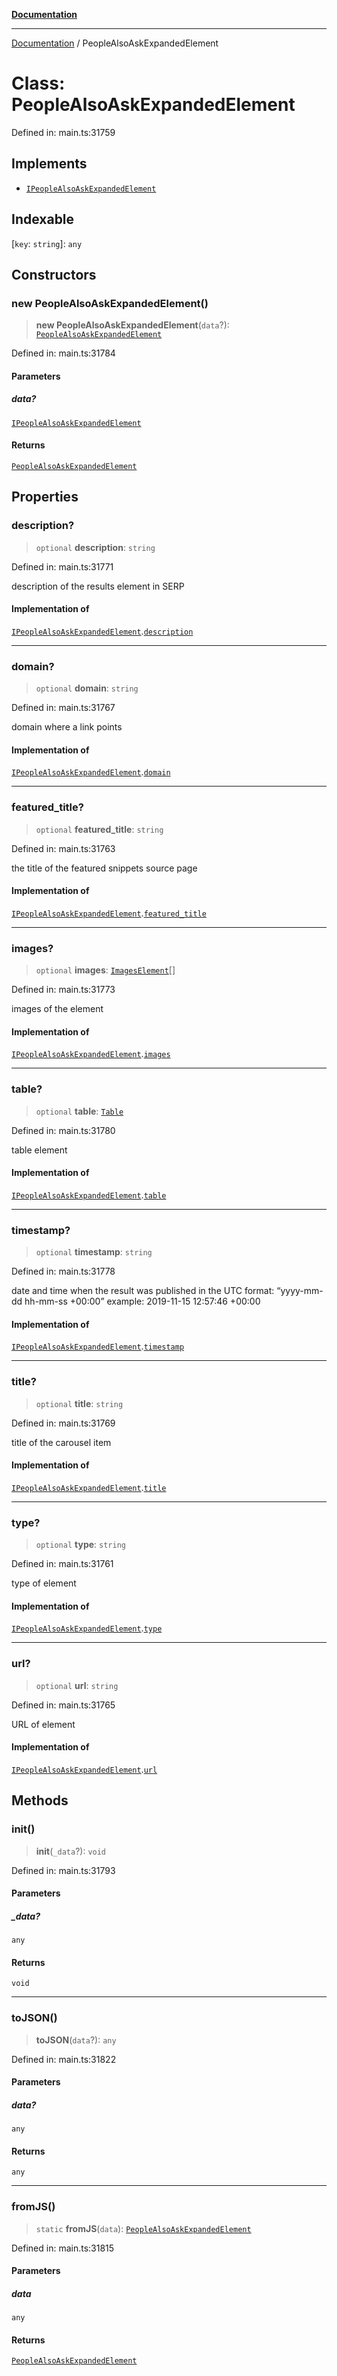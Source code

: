 [**Documentation**](../README.md)

***

[Documentation](../README.md) / PeopleAlsoAskExpandedElement

# Class: PeopleAlsoAskExpandedElement

Defined in: main.ts:31759

## Implements

- [`IPeopleAlsoAskExpandedElement`](../interfaces/IPeopleAlsoAskExpandedElement.md)

## Indexable

\[`key`: `string`\]: `any`

## Constructors

### new PeopleAlsoAskExpandedElement()

> **new PeopleAlsoAskExpandedElement**(`data`?): [`PeopleAlsoAskExpandedElement`](PeopleAlsoAskExpandedElement.md)

Defined in: main.ts:31784

#### Parameters

##### data?

[`IPeopleAlsoAskExpandedElement`](../interfaces/IPeopleAlsoAskExpandedElement.md)

#### Returns

[`PeopleAlsoAskExpandedElement`](PeopleAlsoAskExpandedElement.md)

## Properties

### description?

> `optional` **description**: `string`

Defined in: main.ts:31771

description of the results element in SERP

#### Implementation of

[`IPeopleAlsoAskExpandedElement`](../interfaces/IPeopleAlsoAskExpandedElement.md).[`description`](../interfaces/IPeopleAlsoAskExpandedElement.md#description)

***

### domain?

> `optional` **domain**: `string`

Defined in: main.ts:31767

domain where a link points

#### Implementation of

[`IPeopleAlsoAskExpandedElement`](../interfaces/IPeopleAlsoAskExpandedElement.md).[`domain`](../interfaces/IPeopleAlsoAskExpandedElement.md#domain)

***

### featured\_title?

> `optional` **featured\_title**: `string`

Defined in: main.ts:31763

the title of the featured snippets source page

#### Implementation of

[`IPeopleAlsoAskExpandedElement`](../interfaces/IPeopleAlsoAskExpandedElement.md).[`featured_title`](../interfaces/IPeopleAlsoAskExpandedElement.md#featured_title)

***

### images?

> `optional` **images**: [`ImagesElement`](ImagesElement.md)[]

Defined in: main.ts:31773

images of the element

#### Implementation of

[`IPeopleAlsoAskExpandedElement`](../interfaces/IPeopleAlsoAskExpandedElement.md).[`images`](../interfaces/IPeopleAlsoAskExpandedElement.md#images)

***

### table?

> `optional` **table**: [`Table`](Table.md)

Defined in: main.ts:31780

table element

#### Implementation of

[`IPeopleAlsoAskExpandedElement`](../interfaces/IPeopleAlsoAskExpandedElement.md).[`table`](../interfaces/IPeopleAlsoAskExpandedElement.md#table)

***

### timestamp?

> `optional` **timestamp**: `string`

Defined in: main.ts:31778

date and time when the result was published
in the UTC format: “yyyy-mm-dd hh-mm-ss +00:00”
example:
2019-11-15 12:57:46 +00:00

#### Implementation of

[`IPeopleAlsoAskExpandedElement`](../interfaces/IPeopleAlsoAskExpandedElement.md).[`timestamp`](../interfaces/IPeopleAlsoAskExpandedElement.md#timestamp)

***

### title?

> `optional` **title**: `string`

Defined in: main.ts:31769

title of the carousel item

#### Implementation of

[`IPeopleAlsoAskExpandedElement`](../interfaces/IPeopleAlsoAskExpandedElement.md).[`title`](../interfaces/IPeopleAlsoAskExpandedElement.md#title)

***

### type?

> `optional` **type**: `string`

Defined in: main.ts:31761

type of element

#### Implementation of

[`IPeopleAlsoAskExpandedElement`](../interfaces/IPeopleAlsoAskExpandedElement.md).[`type`](../interfaces/IPeopleAlsoAskExpandedElement.md#type)

***

### url?

> `optional` **url**: `string`

Defined in: main.ts:31765

URL of element

#### Implementation of

[`IPeopleAlsoAskExpandedElement`](../interfaces/IPeopleAlsoAskExpandedElement.md).[`url`](../interfaces/IPeopleAlsoAskExpandedElement.md#url)

## Methods

### init()

> **init**(`_data`?): `void`

Defined in: main.ts:31793

#### Parameters

##### \_data?

`any`

#### Returns

`void`

***

### toJSON()

> **toJSON**(`data`?): `any`

Defined in: main.ts:31822

#### Parameters

##### data?

`any`

#### Returns

`any`

***

### fromJS()

> `static` **fromJS**(`data`): [`PeopleAlsoAskExpandedElement`](PeopleAlsoAskExpandedElement.md)

Defined in: main.ts:31815

#### Parameters

##### data

`any`

#### Returns

[`PeopleAlsoAskExpandedElement`](PeopleAlsoAskExpandedElement.md)
